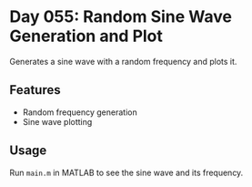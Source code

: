 
# Day 055: Random Sine Wave Generation and Plot

Generates a sine wave with a random frequency and plots it.

## Features
- Random frequency generation
- Sine wave plotting

## Usage
Run `main.m` in MATLAB to see the sine wave and its frequency.
